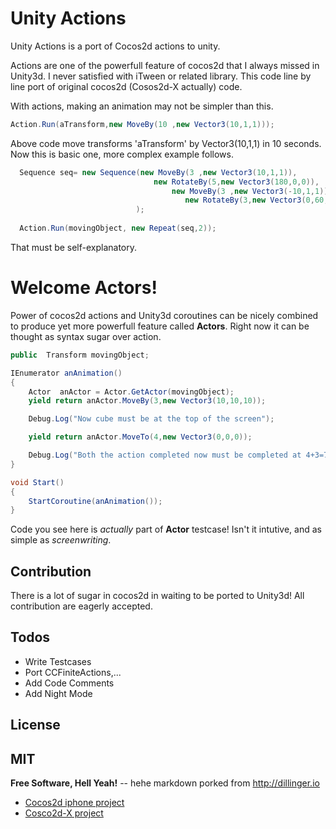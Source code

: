 # Unity Actions

Unity Actions is a port of Cocos2d actions to unity.

Actions are one of the powerfull feature of cocos2d that I always missed in Unity3d. I never satisfied with iTween or related library. This code line by line port of original cocos2d  (Cosos2d-X actually) code.

With actions, making an animation may not be simpler than this.
```c#
Action.Run(aTransform,new MoveBy(10 ,new Vector3(10,1,1)));
```
Above code move transforms 'aTransform' by Vector3(10,1,1) in 10 seconds. Now this is basic one, more complex example follows.
```c#
  Sequence seq= new Sequence(new MoveBy(3 ,new Vector3(10,1,1)),
								new RotateBy(5,new Vector3(180,0,0)),
								    new MoveBy(3 ,new Vector3(-10,1,1)),
								       new RotateBy(3,new Vector3(0,60,0))
							);
							
  Action.Run(movingObject, new Repeat(seq,2));

```
That must be self-explanatory.

# Welcome Actors!
Power of cocos2d actions and Unity3d coroutines can be nicely combined to produce yet more powerfull feature called **Actors**. Right now it can be thought as syntax sugar over action.   

```c#
public  Transform movingObject;

IEnumerator anAnimation()
{
	Actor  anActor = Actor.GetActor(movingObject);
	yield return anActor.MoveBy(3,new Vector3(10,10,10));

	Debug.Log("Now cube must be at the top of the screen");

	yield return anActor.MoveTo(4,new Vector3(0,0,0));

	Debug.Log("Both the action completed now must be completed at 4+3=7 seconds");
}

void Start()
{
    StartCoroutine(anAnimation());
}
```
Code  you see here is *actually* part of **Actor** testcase! Isn't it intutive, and as simple as *screenwriting*.
## Contribution
There is a  lot of sugar in cocos2d in waiting to be ported to Unity3d! All contribution are eagerly accepted.
## Todos

 - Write Testcases
 - Port CCFiniteActions,...
 - Add Code Comments
 - Add Night Mode

## License
MIT
---
**Free Software, Hell Yeah!** -- hehe markdown porked from http://dillinger.io


- [Cocos2d iphone project ](https://github.com/cocos2d/cocos2d-objc)
- [Cosco2d-X project](https://github.com/cocos2d/cocos2d-x)

